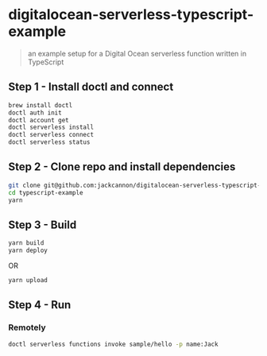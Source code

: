 # digitalocean-serverless-typescript-example

> an example setup for a Digital Ocean serverless function written in TypeScript

## Step 1 - Install doctl and connect

```bash
brew install doctl
doctl auth init
doctl account get
doctl serverless install
doctl serverless connect
doctl serverless status
```

## Step 2 - Clone repo and install dependencies

```bash
git clone git@github.com:jackcannon/digitalocean-serverless-typescript-example.git typescript-example
cd typescript-example
yarn
```

## Step 3 - Build

```bash
yarn build
yarn deploy
```

OR

```bash
yarn upload
```

## Step 4 - Run

### Remotely

```bash
doctl serverless functions invoke sample/hello -p name:Jack
```
